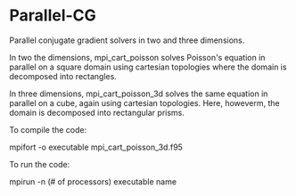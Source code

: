 # Parallel-CG
Parallel conjugate gradient solvers in two and three dimensions.

In two the dimensions, mpi_cart_poisson solves Poisson's equation in parallel on a square domain using cartesian topologies where the domain is decomposed into rectangles.

In three dimensions, mpi_cart_poisson_3d solves the same equation in parallel on a cube, again using cartesian topologies.  Here, howeverm, the domain is decomposed into rectangular prisms.

To compile the code:

mpifort -o executable mpi_cart_poisson_3d.f95

To run the code:

mpirun -n (# of processors) executable name
